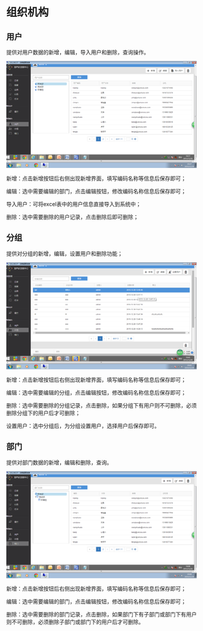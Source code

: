 # 组织机构

## 用户

提供对用户数据的新增，编辑，导入用户和删除，查询操作。

![](/articles/bpm/4-/images/image23.png)

新增：点击新增按钮后右侧出现新增界面，填写编码名称等信息后保存即可；

编辑：选中需要编辑的部门，点击编辑按钮，修改编码名称信息后保存即可；

导入用户：可将excel表中的用户信息直接导入到系统中；

删除：选中需要删除的用户记录，点击删除后即可删除；

## 分组

提供对分组的新增，编辑，设置用户和删除功能；

![](/articles/bpm/4-/images/image24.png)

新增：点击新增按钮后右侧出现新增界面，填写编码名称等信息后保存即可；

编辑：选中需要编辑的分组，点击编辑按钮，修改编码名称信息后保存即可；

删除：选中需要删除的分组记录，点击删除，如果分组下有用户则不可删除，必须删除分组下的用户后才可删除；

设置用户：选中分组后，为分组设置用户，选择用户后保存即可。

## 部门

提供对部门数据的新增，编辑和删除，查询。

![](/articles/bpm/4-/images/image25.png)

新增：点击新增按钮后右侧出现新增界面，填写编码名称等信息后保存即可；

编辑：选中需要编辑的部门，点击编辑按钮，修改编码名称信息后保存即可；

删除：选中需要删除的部门记录，点击删除，如果部门下有子部门或部门下有用户则不可删除，必须删除子部门或部门下的用户后才可删除。


